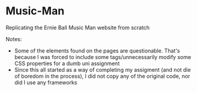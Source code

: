# Music-Man
Replicating the Ernie Ball Music Man website from scratch

Notes: 

- Some of the elements found on the pages are questionable. That's because I was forced to include some tags/unnecessarily modify some CSS properties for a dumb uni assignment
- Since this all started as a way of completing my assigment (and not die of boredom in the process), I did not copy any of the original code, nor did I use any frameworks 